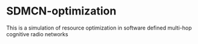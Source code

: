 # SDMCN-optimization
This is a simulation of resource optimization in software defined multi-hop cognitive radio networks
